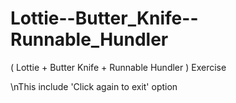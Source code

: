 # Lottie--Butter_Knife--Runnable_Hundler
( Lottie + Butter Knife + Runnable Hundler )  Exercise

\nThis include 'Click again to exit' option
